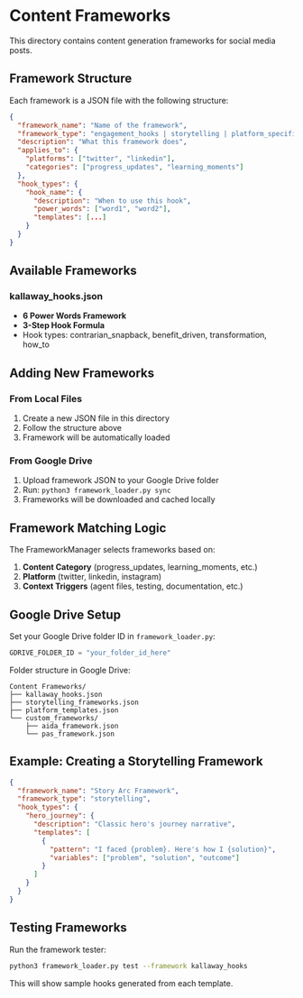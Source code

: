 # Content Frameworks

This directory contains content generation frameworks for social media posts.

## Framework Structure

Each framework is a JSON file with the following structure:

```json
{
  "framework_name": "Name of the framework",
  "framework_type": "engagement_hooks | storytelling | platform_specific",
  "description": "What this framework does",
  "applies_to": {
    "platforms": ["twitter", "linkedin"],
    "categories": ["progress_updates", "learning_moments"]
  },
  "hook_types": {
    "hook_name": {
      "description": "When to use this hook",
      "power_words": ["word1", "word2"],
      "templates": [...]
    }
  }
}
```

## Available Frameworks

### kallaway_hooks.json
- **6 Power Words Framework**
- **3-Step Hook Formula**
- Hook types: contrarian_snapback, benefit_driven, transformation, how_to

## Adding New Frameworks

### From Local Files
1. Create a new JSON file in this directory
2. Follow the structure above
3. Framework will be automatically loaded

### From Google Drive
1. Upload framework JSON to your Google Drive folder
2. Run: `python3 framework_loader.py sync`
3. Frameworks will be downloaded and cached locally

## Framework Matching Logic

The FrameworkManager selects frameworks based on:
1. **Content Category** (progress_updates, learning_moments, etc.)
2. **Platform** (twitter, linkedin, instagram)
3. **Context Triggers** (agent files, testing, documentation, etc.)

## Google Drive Setup

Set your Google Drive folder ID in `framework_loader.py`:
```python
GDRIVE_FOLDER_ID = "your_folder_id_here"
```

Folder structure in Google Drive:
```
Content Frameworks/
├── kallaway_hooks.json
├── storytelling_frameworks.json
├── platform_templates.json
└── custom_frameworks/
    ├── aida_framework.json
    └── pas_framework.json
```

## Example: Creating a Storytelling Framework

```json
{
  "framework_name": "Story Arc Framework",
  "framework_type": "storytelling",
  "hook_types": {
    "hero_journey": {
      "description": "Classic hero's journey narrative",
      "templates": [
        {
          "pattern": "I faced {problem}. Here's how I {solution}",
          "variables": ["problem", "solution", "outcome"]
        }
      ]
    }
  }
}
```

## Testing Frameworks

Run the framework tester:
```bash
python3 framework_loader.py test --framework kallaway_hooks
```

This will show sample hooks generated from each template.
